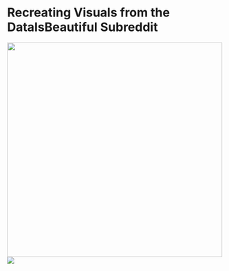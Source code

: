 # Recreating Visuals from the DataIsBeautiful Subreddit

<img src="https://i.redd.it/lrlfen2x7sm31.jpg" width="500" height="500"/>
<img src="https://github.com/lejimmy/data-is-beautiful/blob/master/smartphones-impact/graph1.png"/> 
